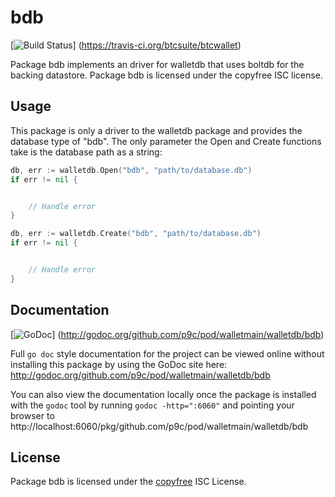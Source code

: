 bdb
===

[![Build Status](https://travis-ci.org/btcsuite/btcwallet.png?branch=master)]
(https://travis-ci.org/btcsuite/btcwallet)

Package bdb implements an driver for walletdb that uses boltdb for the backing
datastore.  Package bdb is licensed under the copyfree ISC license.

## Usage

This package is only a driver to the walletdb package and provides the database
type of "bdb".  The only parameter the Open and Create functions take is the
database path as a string:

```Go
db, err := walletdb.Open("bdb", "path/to/database.db")
if err != nil {


	// Handle error
}
```

```Go
db, err := walletdb.Create("bdb", "path/to/database.db")
if err != nil {


	// Handle error
}
```

## Documentation

[![GoDoc](https://godoc.org/github.com/p9c/pod/walletmain/walletdb/bdb?status.png)]
(http://godoc.org/github.com/p9c/pod/walletmain/walletdb/bdb)

Full `go doc` style documentation for the project can be viewed online without
installing this package by using the GoDoc site here:
http://godoc.org/github.com/p9c/pod/walletmain/walletdb/bdb

You can also view the documentation locally once the package is installed with
the `godoc` tool by running `godoc -http=":6060"` and pointing your browser to
http://localhost:6060/pkg/github.com/p9c/pod/walletmain/walletdb/bdb

## License

Package bdb is licensed under the [copyfree](http://copyfree.org) ISC
License.
